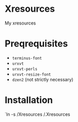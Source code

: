 Xresources
==========

My xresources

# Preqrequisites

* `terminus-font`
* `urxvt`
* `urxvt-perls`
* `urxvt-resize-font`
* `dzen2` (not strictly necessary)

# Installation

`ln -s <PATH>/Xresources <HOME>/.Xresources
